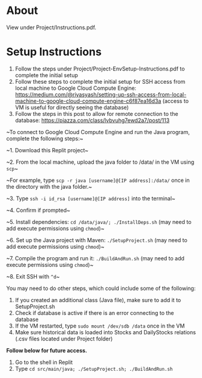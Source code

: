 # About
View under Project/Instructions.pdf.

# Setup Instructions
1. Follow the steps under Project/Project-EnvSetup-Instructions.pdf to complete the initial setup
2. Follow these steps to complete the initial setup for SSH access from local machine to Google Cloud Compute Engine: https://medium.com/@riyasyash/setting-up-ssh-access-from-local-machine-to-google-cloud-compute-engine-c6f87ea16d3a (access to VM is useful for directly seeing the database)
3. Follow the steps in this post to allow for remote connection to the database: https://piazza.com/class/lvbvuhg7ewd2a7/post/113

~To connect to Google Cloud Compute Engine and run the Java program, complete the following steps:~

~1. Download this Replit project~

~2. From the local machine, upload the java folder to /data/ in the VM using `scp`~

   ~For example, type `scp -r java [username]@[IP address]:/data/` once in the directory with the java folder.~
   
~3. Type `ssh -i id_rsa [username]@[IP address]` into the terminal~

~4. Confirm if prompted~

~5. Install dependencies: `cd /data/java/; ./InstallDeps.sh` (may need to add execute permissions using `chmod`)~

~6. Set up the Java project with Maven: `./SetupProject.sh` (may need to add execute permissions using `chmod`)~

~7. Compile the program and run it: `./BuildAndRun.sh` (may need to add execute permissions using `chmod`)~

~8. Exit SSH with `^d`~

You may need to do other steps, which could include some of the following:
1. If you created an additional class (Java file), make sure to add it to SetupProject.sh
2. Check if database is active if there is an error connecting to the database
3. If the VM restarted, type `sudo mount /dev/sdb /data` once in the VM
4. Make sure historical data is loaded into Stocks and DailyStocks relations (.csv files located under Project folder)

**Follow below for future access.**

1. Go to the shell in Replit
2. Type `cd src/main/java; ./SetupProject.sh; ./BuildAndRun.sh`